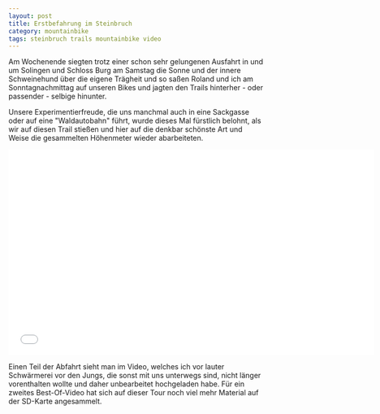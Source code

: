 ```yaml
---
layout: post
title: Erstbefahrung im Steinbruch
category: mountainbike
tags: steinbruch trails mountainbike video
---
```


Am Wochenende siegten trotz einer schon sehr gelungenen Ausfahrt in und um Solingen und Schloss Burg am Samstag die Sonne und der innere Schweinehund über die eigene Trägheit und so saßen Roland und ich am Sonntagnachmittag auf unseren Bikes und jagten den Trails hinterher - oder passender - selbige hinunter.

Unsere Experimentierfreude, die uns manchmal auch in eine Sackgasse oder auf eine "Waldautobahn" führt, wurde dieses Mal fürstlich belohnt, als wir auf diesen Trail stießen und hier auf die denkbar schönste Art und Weise die gesammelten Höhenmeter wieder abarbeiteten.

<div class="elastic-iframe"><iframe src="//player.vimeo.com/video/65514869?portrait=0&amp;color=f2b33d" width="720" height="405" frameborder="0" webkitallowfullscreen mozallowfullscreen allowfullscreen></iframe></div>

Einen Teil der Abfahrt sieht man im Video, welches ich vor lauter Schwärmerei vor den Jungs, die sonst mit uns unterwegs sind, nicht länger vorenthalten wollte und daher unbearbeitet hochgeladen habe. Für ein zweites Best-Of-Video hat sich auf dieser Tour noch viel mehr Material auf der SD-Karte angesammelt.
